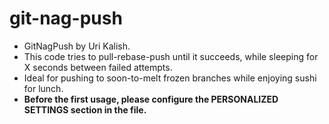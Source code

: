 # git-nag-push

- GitNagPush by Uri Kalish.
- This code tries to pull-rebase-push until it succeeds, while sleeping for X seconds between failed attempts.
- Ideal for pushing to soon-to-melt frozen branches while enjoying sushi for lunch.
- **Before the first usage, please configure the PERSONALIZED SETTINGS section in the file.**

